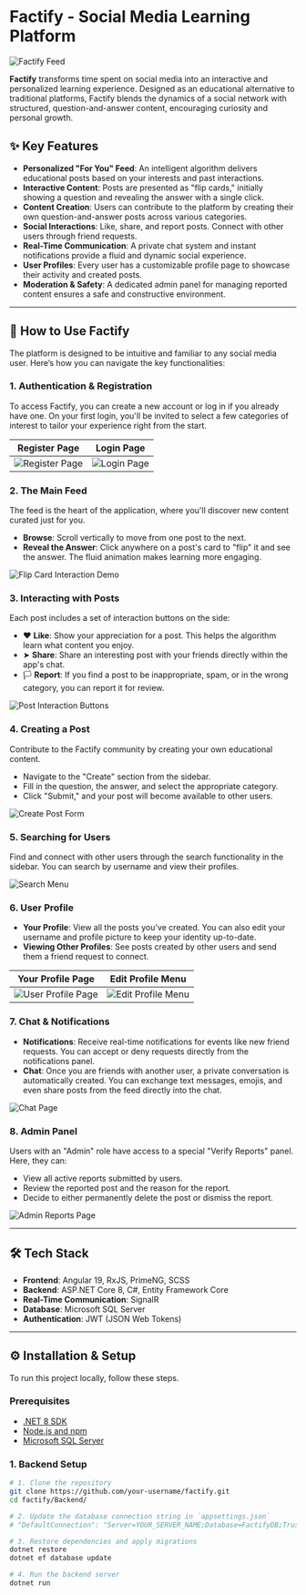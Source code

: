 # Factify - Social Media Learning Platform

![Factify Feed](docs/images/feed-page.png)

**Factify** transforms time spent on social media into an interactive and personalized learning experience. Designed as an educational alternative to traditional platforms, Factify blends the dynamics of a social network with structured, question-and-answer content, encouraging curiosity and personal growth.

## ✨ Key Features

-   **Personalized "For You" Feed**: An intelligent algorithm delivers educational posts based on your interests and past interactions.
-   **Interactive Content**: Posts are presented as "flip cards," initially showing a question and revealing the answer with a single click.
-   **Content Creation**: Users can contribute to the platform by creating their own question-and-answer posts across various categories.
-   **Social Interactions**: Like, share, and report posts. Connect with other users through friend requests.
-   **Real-Time Communication**: A private chat system and instant notifications provide a fluid and dynamic social experience.
-   **User Profiles**: Every user has a customizable profile page to showcase their activity and created posts.
-   **Moderation & Safety**: A dedicated admin panel for managing reported content ensures a safe and constructive environment.

---

## 🚀 How to Use Factify

The platform is designed to be intuitive and familiar to any social media user. Here’s how you can navigate the key functionalities:

### 1. Authentication & Registration

To access Factify, you can create a new account or log in if you already have one. On your first login, you'll be invited to select a few categories of interest to tailor your experience right from the start.

| Register Page                               | Login Page                               |
| ------------------------------------------- | ---------------------------------------- |
| ![Register Page](docs/images/register.png) | ![Login Page](docs/images/login.png) |

### 2. The Main Feed

The feed is the heart of the application, where you'll discover new content curated just for you.

-   **Browse**: Scroll vertically to move from one post to the next.
-   **Reveal the Answer**: Click anywhere on a post's card to "flip" it and see the answer. The fluid animation makes learning more engaging.

![Flip Card Interaction Demo](docs/images/flip-card-demo.gif)

### 3. Interacting with Posts

Each post includes a set of interaction buttons on the side:

-   ❤️ **Like**: Show your appreciation for a post. This helps the algorithm learn what content you enjoy.
-   ➤ **Share**: Share an interesting post with your friends directly within the app's chat.
-   🏳️ **Report**: If you find a post to be inappropriate, spam, or in the wrong category, you can report it for review.

![Post Interaction Buttons](docs/images/post-interactions.png)

### 4. Creating a Post

Contribute to the Factify community by creating your own educational content.

-   Navigate to the "Create" section from the sidebar.
-   Fill in the question, the answer, and select the appropriate category.
-   Click "Submit," and your post will become available to other users.

![Create Post Form](docs/images/create-post.png)

### 5. Searching for Users

Find and connect with other users through the search functionality in the sidebar. You can search by username and view their profiles.

![Search Menu](docs/images/search-menu.png)

### 6. User Profile

-   **Your Profile**: View all the posts you've created. You can also edit your username and profile picture to keep your identity up-to-date.
-   **Viewing Other Profiles**: See posts created by other users and send them a friend request to connect.

| Your Profile Page                               | Edit Profile Menu                               |
| ----------------------------------------------- | ----------------------------------------------- |
| ![User Profile Page](docs/images/profile-page.png) | ![Edit Profile Menu](docs/images/edit-profile.png) |

### 7. Chat & Notifications

-   **Notifications**: Receive real-time notifications for events like new friend requests. You can accept or deny requests directly from the notifications panel.
-   **Chat**: Once you are friends with another user, a private conversation is automatically created. You can exchange text messages, emojis, and even share posts from the feed directly into the chat.

![Chat Page](docs/images/chat-page.png)

### 8. Admin Panel

Users with an "Admin" role have access to a special "Verify Reports" panel. Here, they can:
-   View all active reports submitted by users.
-   Review the reported post and the reason for the report.
-   Decide to either permanently delete the post or dismiss the report.

![Admin Reports Page](docs/images/admin-reports.png)

---

## 🛠️ Tech Stack

-   **Frontend**: Angular 19, RxJS, PrimeNG, SCSS
-   **Backend**: ASP.NET Core 8, C#, Entity Framework Core
-   **Real-Time Communication**: SignalR
-   **Database**: Microsoft SQL Server
-   **Authentication**: JWT (JSON Web Tokens)

---

## ⚙️ Installation & Setup

To run this project locally, follow these steps.

### Prerequisites

-   [.NET 8 SDK](https://dotnet.microsoft.com/en-us/download/dotnet/8.0)
-   [Node.js and npm](https://nodejs.org/en)
-   [Microsoft SQL Server](https://www.microsoft.com/en-us/sql-server/sql-server-downloads)

### 1. Backend Setup

```bash
# 1. Clone the repository
git clone https://github.com/your-username/factify.git
cd factify/Backend/

# 2. Update the database connection string in `appsettings.json`
# "DefaultConnection": "Server=YOUR_SERVER_NAME;Database=FactifyDB;Trusted_Connection=True;TrustServerCertificate=True;"

# 3. Restore dependencies and apply migrations
dotnet restore
dotnet ef database update

# 4. Run the backend server
dotnet run
